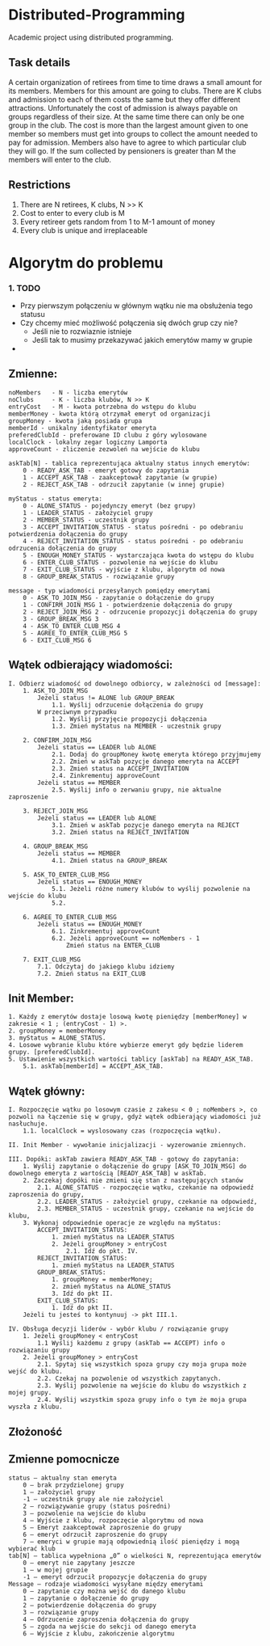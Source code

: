 # Distributed-Programming
Academic project using distributed programming.

## Task details
A certain organization of retirees from time to time draws a small amount for its members. Members for this amount are going to clubs. There are K clubs and admission to each of them costs the same but they offer different attractions. Unfortunately the cost of admission is always payable on groups regardless of their size. At the same time there can only be one group in the club. The cost is more than the largest amount given to one member so members must get into groups to collect the amount needed to pay for admission. Members also have to agree to which particular club they will go. If the sum collected by pensioners is greater than M the members will enter to the club.

## Restrictions
1. There are N retirees, K clubs, N >> K
2. Cost to enter to every club is M
3. Every retireer gets random from 1 to M-1 amount of money
4. Every club is unique and irreplaceable

# Algorytm do problemu
### 1. TODO
* Przy pierwszym połączeniu w głównym wątku nie ma obsłużenia tego statusu
* Czy chcemy mieć możliwość połączenia się dwóch grup czy nie?
    * Jeśli nie to rozwiaznie istnieje
    * Jeśli tak to musimy przekazywać jakich emerytów mamy w grupie
*
## Zmienne:
    noMembers   - N - liczba emerytów
    noClubs     - K - liczba klubów, N >> K
    entryCost   - M - kwota potrzebna do wstępu do klubu
    memberMoney - kwota którą otrzymał emeryt od organizacji
    groupMoney - kwota jaką posiada grupa
    memberId - unikalny identyfikator emeryta
    preferedClubId - preferowane ID clubu z góry wylosowane
    localClock - lokalny zegar logiczny Lamporta
    approveCount - zliczenie zezwoleń na wejście do klubu

    askTab[N] - tablica reprezentująca aktualny status innych emerytów:
        0 - READY_ASK_TAB - emeryt gotowy do zapytania
        1 - ACCEPT_ASK_TAB - zaakceptował zapytanie (w grupie)
        2 - REJECT_ASK_TAB - odrzucił zapytanie (w innej grupie)

    myStatus - status emeryta:
        0 - ALONE_STATUS - pojedynczy emeryt (bez grupy)
        1 - LEADER_STATUS - założyciel grupy
        2 - MEMBER_STATUS - uczestnik grupy
        3 - ACCEPT_INVITATION_STATUS - status pośredni - po odebraniu potwierdzenia dołączenia do grupy
        4 - REJECT_INVITATION_STATUS - status pośredni - po odebraniu odrzucenia dołączenia do grupy
        5 - ENOUGH_MONEY_STATUS - wystarczająca kwota do wstępu do klubu
        6 - ENTER_CLUB_STATUS - pozwolenie na wejście do klubu
        7 - EXIT_CLUB_STATUS - wyjście z klubu, algorytm od nowa
        8 - GROUP_BREAK_STATUS - rozwiązanie grupy

    message - typ wiadomości przesyłanych pomiędzy emerytami
        0 - ASK_TO_JOIN_MSG - zapytanie o dołączenie do grupy
        1 - CONFIRM_JOIN_MSG 1 - potwierdzenie dołączenia do grupy
        2 - REJECT_JOIN_MSG 2 - odrzucenie propozycji dołączenia do grupy
        3 - GROUP_BREAK_MSG 3
        4 - ASK_TO_ENTER_CLUB_MSG 4
        5 - AGREE_TO_ENTER_CLUB_MSG 5
        6 - EXIT_CLUB_MSG 6

## Wątek odbierający wiadomości:
    I. Odbierz wiadomość od dowolnego odbiorcy, w zależności od [message]:
        1. ASK_TO_JOIN_MSG
            Jeżeli status != ALONE lub GROUP_BREAK
                1.1. Wyślij odrzucenie dołączenia do grupy
            W przeciwnym przypadku 
                1.2. Wyślij przyjęcie propozycji dołączenia
                1.3. Zmień myStatus na MEMBER - uczestnik grupy

        2. CONFIRM_JOIN_MSG
            Jeżeli status == LEADER lub ALONE
                2.1. Dodaj do groupMoney kwotę emeryta którego przyjmujemy
                2.2. Zmień w askTab pozycje danego emeryta na ACCEPT
                2.3. Zmień status na ACCEPT_INVITATION
                2.4. Zinkrementuj approveCount
            Jeżeli status == MEMBER
                2.5. Wyślij info o zerwaniu grupy, nie aktualne zaproszenie

        3. REJECT_JOIN_MSG
            Jeżeli status == LEADER lub ALONE
                3.1. Zmień w askTab pozycje danego emeryta na REJECT
                3.2. Zmień status na REJECT_INVITATION

        4. GROUP_BREAK_MSG
            Jeżeli status == MEMBER
                4.1. Zmień status na GROUP_BREAK

        5. ASK_TO_ENTER_CLUB_MSG
            Jeżeli status == ENOUGH_MONEY
                5.1. Jeżeli różne numery klubów to wyślij pozwolenie na wejście do klubu
                5.2.

        6. AGREE_TO_ENTER_CLUB_MSG
            Jeżeli status == ENOUGH_MONEY
                6.1. Zinkrementuj approveCount
                6.2. Jeżeli approveCount == noMembers - 1
                    Zmień status na ENTER_CLUB

        7. EXIT_CLUB_MSG
            7.1. Odczytaj do jakiego klubu idziemy
            7.2. Zmień status na EXIT_CLUB

## Init Member:
    1. Każdy z emerytów dostaje losową kwotę pieniędzy [memberMoney] w zakresie < 1 ; (entryCost - 1) >.
    2. groupMoney = memberMoney
    3. myStatus = ALONE_STATUS.
    4. Losowe wybranie klubu które wybierze emeryt gdy będzie liderem grupy. [preferedClubId].
    5. Ustawienie wszystkich wartości tablicy [askTab] na READY_ASK_TAB.
        5.1. askTab[memberId] = ACCEPT_ASK_TAB.

## Wątek główny:
    I. Rozpoczęcie wątku po losowym czasie z zakesu < 0 ; noMembers >, co pozwoli na łączenie się w grupy, gdyż wątek odbierający wiadomości już nasłuchuje.
        1.1. localClock = wyslosowany czas (rozpoczęcia wątku).

    II. Init Member - wywołanie inicjalizacji - wyzerowanie zmiennych.

    III. Dopóki: askTab zawiera READY_ASK_TAB - gotowy do zapytania:
        1. Wyślij zapytanie o dołączenie do grupy [ASK_TO_JOIN_MSG] do dowolnego emeryta z wartością [READY_ASK_TAB] w askTab.
        2. Zaczekaj dopóki nie zmieni się stan z następujących stanów
            2.1. ALONE_STATUS - rozpoczęcie wątku, czekanie na odpowiedź zaproszenia do grupy,
            2.2. LEADER_STATUS - założyciel grupy, czekanie na odpowiedź,
            2.3. MEMBER_STATUS - uczestnik grupy, czekanie na wejście do klubu,
        3. Wykonaj odpowiednie operacje ze względu na myStatus:
            ACCEPT_INVITATION_STATUS:
                1. zmień myStatus na LEADER_STATUS
                2. Jeżeli groupMoney > entryCost
                    2.1. Idź do pkt. IV.
            REJECT_INVITATION_STATUS:
                1. zmień myStatus na LEADER_STATUS
            GROUP_BREAK_STATUS:
                1. groupMoney = memberMoney;
                2. zmień myStatus na ALONE_STATUS
                3. Idź do pkt II.
            EXIT_CLUB_STATUS:
                1. Idź do pkt II.
        Jeżeli tu jesteś to kontynuuj -> pkt III.1.

    IV. Obsługa decyzji liderów - wybór klubu / rozwiązanie grupy
        1. Jeżeli groupMoney < entryCost
            1.1 Wyślij każdemu z grupy (askTab == ACCEPT) info o rozwiązaniu grupy
        2. Jeżeli groupMoney > entryCost
            2.1. Spytaj się wszystkich spoza grupy czy moja grupa może wejść do klubu.
            2.2. Czekaj na pozwolenie od wszystkich zapytanych.
            2.3. Wyślij pozwolenie na wejście do klubu do wszystkich z mojej grupy.
            2.4. Wyślij wszystkim spoza grupy info o tym że moja grupa wyszła z klubu.

## Złożoność

## Zmienne pomocnicze
    status – aktualny stan emeryta
        0 – brak przydzielonej grupy
        1 – założyciel grupy
        -1 – uczestnik grupy ale nie założyciel
        2 – rozwiązywanie grupy (status pośredni)
        3 – pozwolenie na wejście do klubu
        4 – Wyjście z klubu, rozpoczęcie algorytmu od nowa
        5 – Emeryt zaakceptował zaproszenie do grupy
        6 – emeryt odrzucił zaproszenie do grupy
        7 – emeryci w grupie mają odpowiednią ilość pieniędzy i mogą wybierać klub
    tab[N] – tablica wypełniona „0” o wielkości N, reprezentująca emerytów
        0 – emeryt nie zapytany jeszcze
        1 – w mojej grupie
        -1 – emeryt odrzucił propozycje dołączenia do grupy
    Message – rodzaje wiadomości wysyłane między emerytami
        0 – zapytanie czy można wejść do danego klubu
        1 – zapytanie o dołączenie do grupy
        2 – potwierdzenie dołączenia do grupy
        3 – rozwiązanie grupy
        4 – Odrzucenie zaproszenia dołączenia do grupy
        5 – zgoda na wejście do sekcji od danego emeryta
        6 – Wyjście z klubu, zakończenie algorytmu
